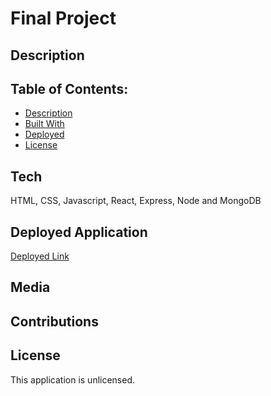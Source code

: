 # Final Project

## Description

## Table of Contents:

- [Description](#description)
- [Built With](#built-with)
- [Deployed](#repository)
- [License](#license)

## Tech

HTML, CSS, Javascript, React, Express, Node and MongoDB

## Deployed Application

[Deployed Link]()

## Media

## Contributions

## License

This application is unlicensed.
